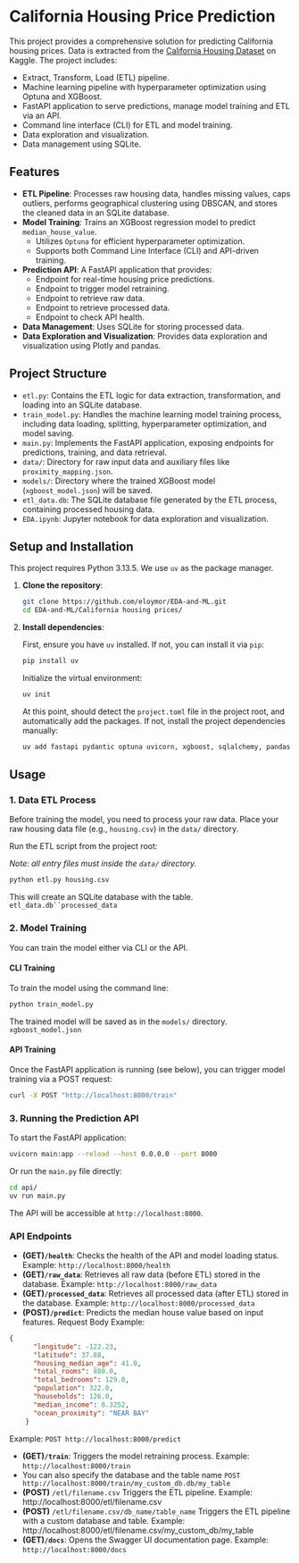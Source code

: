 # California Housing Price Prediction

This project provides a comprehensive solution for predicting California housing prices.
Data is extracted from the [California Housing Dataset](https://www.kaggle.com/camnugent/california-housing-prices) on Kaggle.
The project includes:
* Extract, Transform, Load (ETL) pipeline.
* Machine learning pipeline with hyperparameter optimization using Optuna and XGBoost.
* FastAPI application to serve predictions, manage model training and ETL via an API.
* Command line interface (CLI) for ETL and model training.
* Data exploration and visualization.
* Data management using SQLite.

## Features

*   **ETL Pipeline**: Processes raw housing data, handles missing values, caps outliers, performs geographical clustering using DBSCAN, and stores the cleaned data in an SQLite database.
*   **Model Training**: Trains an XGBoost regression model to predict `median_house_value`.
    *   Utilizes `Optuna` for efficient hyperparameter optimization.
    *   Supports both Command Line Interface (CLI) and API-driven training.
*   **Prediction API**: A FastAPI application that provides:
    *   Endpoint for real-time housing price predictions.
    *   Endpoint to trigger model retraining.
    *   Endpoint to retrieve raw data.
    *   Endpoint to retrieve processed data.
    *   Endpoint to check API health.
*   **Data Management**: Uses SQLite for storing processed data.
*  **Data Exploration and Visualization**: Provides data exploration and visualization using Plotly and pandas.

## Project Structure

*   `etl.py`: Contains the ETL logic for data extraction, transformation, and loading into an SQLite database.
*   `train_model.py`: Handles the machine learning model training process, including data loading, splitting, hyperparameter optimization, and model saving.
*   `main.py`: Implements the FastAPI application, exposing endpoints for predictions, training, and data retrieval.
*   `data/`: Directory for raw input data and auxiliary files like `proximity_mapping.json`.
*   `models/`: Directory where the trained XGBoost model (`xgboost_model.json`) will be saved.
*   `etl_data.db`: The SQLite database file generated by the ETL process, containing processed housing data.
*   `EDA.ipynb`: Jupyter notebook for data exploration and visualization.

## Setup and Installation

This project requires Python 3.13.5. We use `uv` as the package manager.

1.  **Clone the repository**:

    ```bash
    git clone https://github.com/eloymor/EDA-and-ML.git
    cd EDA-and-ML/California housing prices/
    ```

2.  **Install dependencies**:

    First, ensure you have `uv` installed. If not, you can install it via `pip`:
    ```bash
    pip install uv
    ```
    Initialize the virtual environment:
    ```bash
    uv init
    ```
    At this point, should detect the `project.toml` file in the project root, and automatically add the packages.
    If not, install the project dependencies manually:
    ```bash
    uv add fastapi pydantic optuna uvicorn, xgboost, sqlalchemy, pandas, plotly, scikit-learn
    ```


## Usage

### 1. Data ETL Process

Before training the model, you need to process your raw data. Place your raw housing data file (e.g., `housing.csv`) in the `data/` directory.

Run the ETL script from the project root:

_Note: all entry files must inside the `data/` directory._

```bash
python etl.py housing.csv
```

This will create an SQLite database with the table. `etl_data.db``processed_data`


### 2. Model Training
You can train the model either via CLI or the API.
#### CLI Training
To train the model using the command line:
```bash
python train_model.py
```

The trained model will be saved as in the `models/` directory. `xgboost_model.json`

#### API Training
Once the FastAPI application is running (see below), you can trigger model training via a POST request:
```bash
curl -X POST "http://localhost:8000/train"

```
### 3. Running the Prediction API
To start the FastAPI application:
```bash
uvicorn main:app --reload --host 0.0.0.0 --port 8000
```
Or run the `main.py` file directly:
```bash
cd api/
uv run main.py
```

The API will be accessible at `http://localhost:8000`.
### API Endpoints
- **(GET)`/health`**: Checks the health of the API and model loading status. Example: `http://localhost:8000/health`
- **(GET)`/raw_data`**: Retrieves all raw data (before ETL) stored in the database. Example: `http://localhost:8000/raw_data`
- **(GET)`/processed_data`**: Retrieves all processed data (after ETL) stored in the database. Example: `http://localhost:8000/processed_data`
- **(POST)`/predict`**: Predicts the median house value based on input features. Request Body Example:
```JSON
{
      "longitude": -122.23,
      "latitude": 37.88,
      "housing_median_age": 41.0,
      "total_rooms": 880.0,
      "total_bedrooms": 129.0,
      "population": 322.0,
      "households": 126.0,
      "median_income": 8.3252,
      "ocean_proximity": "NEAR BAY"
    }

```

Example: `POST http://localhost:8000/predict`
- **(GET)`/train`**: Triggers the model retraining process. Example: `http://localhost:8000/train` 
- You can also specify the database and the table name `POST http://localhost:8000/train/my_custom_db.db/my_table`
- **(POST)** `/etl/filename.csv` Triggers the ETL pipeline. Example: http://localhost:8000/etl/filename.csv
- **(POST)** `/etl/filename.csv/db_name/table_name` Triggers the ETL pipeline with a custom database and table. Example: http://localhost:8000/etl/filename.csv/my_custom_db/my_table
- **(GET)`/docs`**: Opens the Swagger UI documentation page. Example: `http://localhost:8000/docs`
